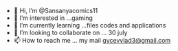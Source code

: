 - 👋 Hi, I’m @Sansanyacomics11
- 👀 I’m interested in ...gaming
- 🌱 I’m currently learning ...files codes and applications
- 💞️ I’m looking to collaborate on ... 30 july
- 📫 How to reach me ... my mail gycevvlad3@gmail.com

<!---
Sansanyacomics11/Sansanyacomics11 is a ✨ special ✨ repository because its `README.md` (this file) appears on your GitHub profile.
You can click the Preview link to take a look at your changes.
--->
